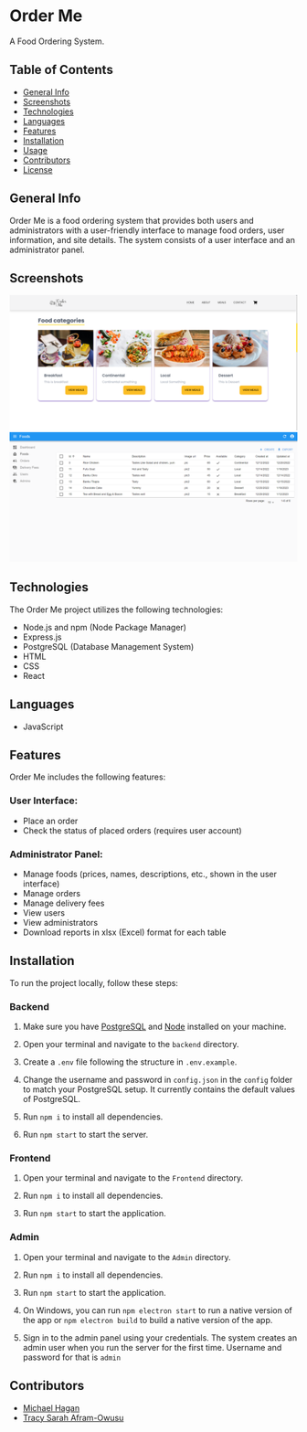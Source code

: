 # Order Me

A Food Ordering System.

## Table of Contents

- [General Info](#general-info)
- [Screenshots](#screenshots)
- [Technologies](#technologies)
- [Languages](#languages)
- [Features](#features)
- [Installation](#installation)
- [Usage](#usage)
- [Contributors](#contributors)
- [License](#license)

## General Info

Order Me is a food ordering system that provides both users and administrators with a user-friendly interface to manage food orders, user information, and site details. The system consists of a user interface and an administrator panel.

## Screenshots

![Screenshot of User GUI](Screenshot.png)
![Screenshot of Administrator GUI](Screenshot2.png)

## Technologies

The Order Me project utilizes the following technologies:

- Node.js and npm (Node Package Manager)
- Express.js
- PostgreSQL (Database Management System)
- HTML
- CSS
- React

## Languages

- JavaScript

## Features

Order Me includes the following features:

### User Interface:

- Place an order
- Check the status of placed orders (requires user account)

### Administrator Panel:

- Manage foods (prices, names, descriptions, etc., shown in the user interface)
- Manage orders
- Manage delivery fees
- View users
- View administrators
- Download reports in xlsx (Excel) format for each table

## Installation

To run the project locally, follow these steps:

### Backend

1. Make sure you have [PostgreSQL](https://www.postgresql.org/download) and [Node](https://nodejs.org/en/download/) installed on your machine.

2. Open your terminal and navigate to the `backend` directory.

3. Create a `.env` file following the structure in `.env.example`.

4. Change the username and password in `config.json` in the `config` folder to match your PostgreSQL setup. It currently contains the default values of PostgreSQL.

5. Run `npm i` to install all dependencies.

6. Run `npm start` to start the server.

### Frontend

1. Open your terminal and navigate to the `Frontend` directory.

2. Run `npm i` to install all dependencies.

3. Run `npm start` to start the application.

### Admin

1. Open your terminal and navigate to the `Admin` directory.

2. Run `npm i` to install all dependencies.

3. Run `npm start` to start the application.

4. On Windows, you can run `npm electron start` to run a native version of the app or `npm electron build` to build a native version of the app.

5. Sign in to the admin panel using your credentials. The system creates an admin user when you run the server for the first time. Username and password for that is `admin`

## Contributors

- [Michael Hagan](https://github.com/michaelhagan)
- [Tracy Sarah Afram-Owusu](https://github.com/tracy1-sarah)
